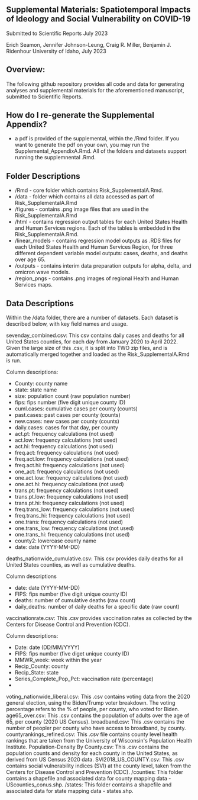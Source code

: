 ## Supplemental Materials: Spatiotemporal Impacts of Ideology and Social Vulnerability on COVID-19

Submitted to Scientific Reports July 2023

Erich Seamon, Jennifer Johnson-Leung, Craig R. Miller, Benjamin J. Ridenhour
University of Idaho, July 2023

## Overview:

The following github repository provides all code and data for generating analyses and supplemental materials for the aforementioned manuscript, submitted to Scientific Reports. 

## How do I re-generate the Supplemental Appendix?

- a pdf is provided of the supplemental, within the /Rmd folder.  If you want to generate the pdf on your own, you may run the Supplemental_AppendixA.Rmd.  All of the folders and datasets support running the supplemnental .Rmd.

## Folder Descriptions

- /Rmd  -  core folder which contains Risk_SupplementalA.Rmd.
- /data  - folder which contains all data accessed as part of Risk_SupplementalA.Rmd
- /figures - contains .png image files that are used in the Risk_SupplementalA.Rmd
- /html - contains regression output tables for each United States Health and Human Services regions.  Each of the tables is embedded in the Risk_SupplementalA.Rmd.
- /linear_models - contains regression model outputs as .RDS files for each United States Health and Human Services Region, for three different dependent variable model outputs: cases, deaths, and deaths over age 65.
- /outputs - contains interim data preparation outputs for alpha, delta, and omicron wave models.
- /region_pngs - contains .png images of regional Health and Human Services maps.


## Data Descriptions

Within the /data folder, there are a number of datasets.  Each dataset is described below, with key field names and usage.

sevenday_combined.csv: This csv contains daily cases and deaths for all United States counties, for each day from January 2020 to April 2022.  Given the large size of this .csv, it is split into TWO zip files, and is automatically merged together and loaded as the Risk_SupplementalA.Rmd is run.

Column descriptions:

- County: county name
- state: state name
- size: population count (raw population number)
- fips: fips number (five digit unique county ID)
- cuml.cases: cumulative cases per county (counts)
- past.cases: past cases per county (counts)
- new.cases: new cases per county (counts)
- daily.cases: cases for that day, per county
- act.pt: frequency calculations (not used)
- act.low: frequency calculations (not used)
- act.hi: frequency calculations (not used)
- freq.act: frequency calculations (not used)
- freq.act.low: frequency calculations (not used)
- freq.act.hi: frequency calculations (not used)
- one_act: frequency calculations (not used)
- one.act.low: frequency calculations (not used)
- one.act.hi: frequency calculations (not used)
- trans.pt: frequency calculations (not used)
- trans.pt.low: frequency calculations (not used)
- trans.pt.hi: frequency calculations (not used)
- freq.trans_low: frequency calculations (not used)
- freq.trans_hi: frequency calculations (not used)
- one.trans: frequency calculations (not used)
- one.trans_low: frequency calculations (not used)
- one.trans_hi: frequency calculations (not used)
- county2: lowercase county name
- date: date (YYYY-MM-DD)

deaths_nationwide_cumulative.csv: This csv provides daily deaths for all United States counties, as well as cumulative deaths.  

Column descriptions

- date: date (YYYY-MM-DD)
- FIPS: fips number (five digit unique county ID)
- deaths: number of cumulative deaths (raw count)
- daily_deaths: number of daily deaths for a specific date (raw count)

vaccinationrate.csv: This .csv provides vaccination rates as collected by the Centers for Disease Control and Prevention (CDC). 

Column descriptions:

- Date: date (DD/MM/YYYY)
- FIPS: fips number (five diget unique county ID)
- MMWR_week: week within the year
- Recip_County: county
- Recip_State: state
- Series_Complete_Pop_Pct: vaccination rate (percentage)
- 
voting_nationwide_liberal.csv: This .csv contains voting data from the 2020 general election, using the Biden/Trump voter breakdown.  The voting percentage refers to the % of people, per county, who voted for Biden.
age65_over.csv: This .csv contains the population of adults over the age of 65, per county (2020 US Census).
broadband.csv: This .csv contains the number of peopler per county who have access to broadband, by county.
countyrankings_refined.csv: This .csv file contains county level health rankings that are taken from the University of Wisconsin's Population Health Institute.
Population-Density By County.csv: This .csv contains the population counts and density for each county in the United States, as derived from US Census 2020 data.
SVI2018_US_COUNTY.csv: This .csv contains social vulnerability indices (SVI) at the county level, taken from the Centers for Disease Control and Prevention (CDC).
/counties: This folder contains a shapefile and associated data for county mapping data - UScounties_conus.shp.
/states: This folder contains a shapefile and associated data for state mapping data - states.shp.

